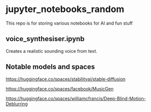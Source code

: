 # jupyter_notebooks_random

This repo is for storing various notebooks for AI and fun stuff

## voice_synthesiser.ipynb

Creates a realistic sounding voice from text.



## Notable models and spaces 

https://huggingface.co/spaces/stabilityai/stable-diffusion  

https://huggingface.co/spaces/facebook/MusicGen  

https://huggingface.co/spaces/williamcfrancis/Deep-Blind-Motion-Deblurring  

